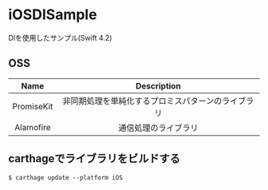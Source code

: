 # iOSDISample
DIを使用したサンプル(Swift 4.2)

## OSS

|Name|Description|
|:---:|:---:|
|PromiseKit|非同期処理を単純化するプロミスパターンのライブラリ|
|Alamofire|通信処理のライブラリ|

## carthageでライブラリをビルドする
`$ carthage update --platform iOS`
